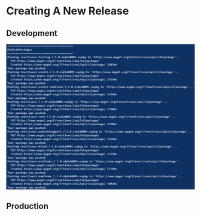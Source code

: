 # Creating A New Release

## Development



![commits to develop are automatically pushed to MyGet](/images/contributing/commits-to-develop-are-automatically-pushed-to-myget.png)

## Production